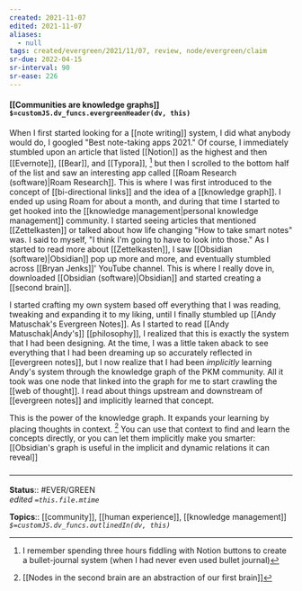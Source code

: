 ```yaml
---
created: 2021-11-07 
edited: 2021-11-07
aliases:
  - null
tags: created/evergreen/2021/11/07, review, node/evergreen/claim
sr-due: 2022-04-15
sr-interval: 90
sr-ease: 226
---
```


#### [[Communities are knowledge graphs]] `$=customJS.dv_funcs.evergreenHeader(dv, this)`

When I first started looking for a [[note writing]] system, I did what anybody would do, I googled "Best note-taking apps 2021." Of course, I immediately stumbled upon an article that listed [[Notion]] as the highest and then [[Evernote]], [[Bear]], and [[Typora]], [^1] but then I scrolled to the bottom half of the list and saw an interesting app called [[Roam Research (software)|Roam Research]]. This is where I was first introduced to the concept of [[bi-directional links]] and the idea of a [[knowledge graph]]. I ended up using Roam for about a month, and during that time I started to get hooked into the [[knowledge management|personal knowledge management]] community. I started seeing articles that mentioned [[Zettelkasten]] or talked about how life changing "How to take smart notes" was. I said to myself, "I think I'm going to have to look into those." As I started to read more about [[Zettelkasten]], I saw [[Obsidian (software)|Obsidian]] pop up more and more, and eventually stumbled across [[Bryan Jenks]]' YouTube channel. This is where I really dove in, downloaded [[Obsidian (software)|Obsidian]] and started creating a [[second brain]].

[^1]: I remember spending three hours fiddling with Notion buttons to create a bullet-journal system (when I had never even used bullet journal)

I started crafting my own system based off everything that I was reading, tweaking and expanding it to my liking, until I finally stumbled up [[Andy Matuschak's Evergreen Notes]]. As I started to read [[Andy Matuschak|Andy's]] [[philosophy]], I realized that this is exactly the system that I had been designing. At the time, I was a little taken aback to see everything that I had been dreaming up so accurately reflected in [[evergreen notes]], but I now realize that I had been *implicitly* learning Andy's system through the knowledge graph of the PKM community. 
All it took was one node that linked into the graph for me to start crawling the [[web of thought]]. I read about things upstream and downstream of [[evergreen notes]] and implicitly learned that concept. 

This is the power of the knowledge graph. It expands your learning by placing thoughts in context. [^2] You can use that context to find and learn the concepts directly, or you can let them implicitly make you smarter: [[Obsidian's graph is useful in the implicit and dynamic relations it can reveal]]

[^2]: [[Nodes in the second brain are an abstraction of our first brain]]

### <hr class="footnote"/>

**Status**:: #EVER/GREEN  
*edited `=this.file.mtime`*

**Topics**:: [[community]], [[human experience]], [[knowledge management]]
*`$=customJS.dv_funcs.outlinedIn(dv, this)`*

